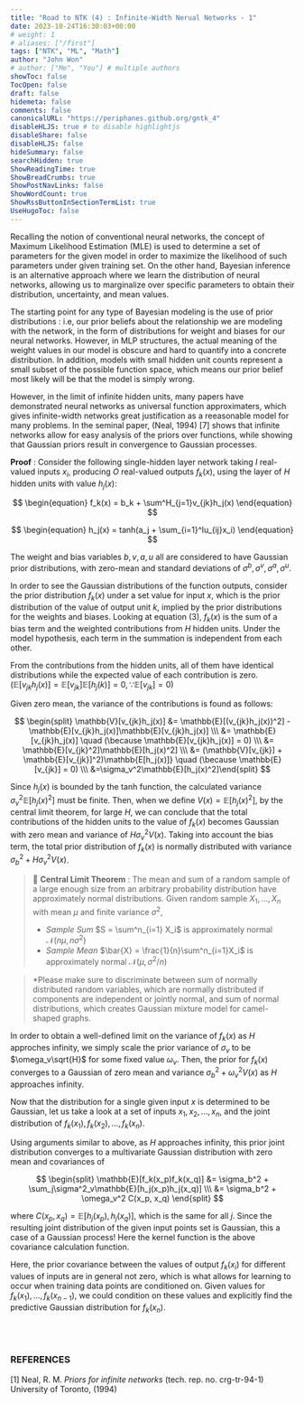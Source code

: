 ```yaml
---
title: "Road to NTK (4) : Infinite-Width Nerual Networks - 1"
date: 2023-10-24T16:30:03+00:00
# weight: 1
# aliases: ["/first"]
tags: ["NTK", "ML", "Math"]
author: "John Won"
# author: ["Me", "You"] # multiple authors
showToc: false
TocOpen: false
draft: false
hidemeta: false
comments: false
canonicalURL: "https://periphanes.github.org/gntk_4"
disableHLJS: true # to disable highlightjs
disableShare: false
disableHLJS: false
hideSummary: false
searchHidden: true
ShowReadingTime: true
ShowBreadCrumbs: true
ShowPostNavLinks: false
ShowWordCount: true
ShowRssButtonInSectionTermList: true
UseHugoToc: false
---
```


Recalling the notion of conventional neural networks, the concept of Maximum Likelihood Estimation (MLE) is used to determine a set of parameters for the given model in order to maximize the likelihood of such parameters under given training set. On the other hand, Bayesian inference is an alternative approach where we learn the distribution of neural networks, allowing us to marginalize over specific parameters to obtain their distribution, uncertainty, and mean values.

The starting point for any type of Bayesian modeling is the use of prior distributions : i.e, our prior beliefs about the relationship we are modeling with the network, in the form of distributions for weight and biases for our neural networks. However, in MLP structures, the actual meaning of the weight values in our model is obscure and hard to quantify into a concrete distribution. In addition, models with small hidden unit counts represent a small subset of the possible function space, which means our prior belief most likely will be that the model is simply wrong.

However, in the limit of infinite hidden units, many papers have demonstrated neural networks as universal function approximaters, which gives infinite-width networks great justification as a reeasonable model for many problems. In the seminal paper, (Neal, 1994) [7] shows that infinite networks allow for easy analysis of the priors over functions, while showing that Gaussian priors result in convergence to Gaussian processes.

**********Proof********** : Consider the following single-hidden layer network taking $I$ real-valued inputs $x_i$, producing $O$  real-valued outputs $f_k(x)$, using the layer of $H$ hidden units with value $h_j(x)$:

$$
\begin{equation} f_k(x) = b_k + \sum^H_{j=1}v_{jk}h_j(x) \end{equation}
$$

$$
\begin{equation} h_j(x) = tanh(a_j + \sum_{i=1}^Iu_{ij}x_i) \end{equation}
$$

The weight and bias variables $b, v, a, u$ all are considered to have Gaussian prior distributions, with zero-mean and standard deviations of $\sigma^b,\sigma^v,\sigma^a,\sigma^u$.

In order to see the Gaussian distributions of the function outputs, consider the prior distribution $f_k(x)$ under a set value for input $x$, which is the prior distribution of the value of output unit $k$, implied by the prior distributions for the weights and biases. Looking at equation (3), $f_k(x)$ is the sum of a bias term and the weighted contributions from $H$ hidden units. Under the model hypothesis, each term in the summation is independent from each other.

From the contributions from the hidden units, all of them have identical distributions while the expected value of each contribution is zero. ($\mathbb{E}[v_{jk}h_j(x)] = \mathbb{E}[v_{jk}]\mathbb{E}[h_j(k)] = 0, \because \mathbb{E}[v_{jk}]=0$)

Given zero mean, the variance of the contributions is found as follows:

$$
\begin{split} \mathbb{V}[v_{jk}h_j(x)] &= \mathbb{E}[(v_{jk}h_j(x))^2] - \mathbb{E}[v_{jk}h_j(x)]\mathbb{E}[v_{jk}h_j(x)] \\\ &= \mathbb{E}[v_{jk}h_j(x)] \quad (\because \mathbb{E}[v_{jk}h_j(x)] = 0) \\\ &= \mathbb{E}[v_{jk}^2]\mathbb{E}[h_j(x)^2] \\\ &= (\mathbb{V}[v_{jk}] + \mathbb{E}[v_{jk}]^2)\mathbb{E[h_j(x)]} \quad (\because \mathbb{E}[v_{jk}] = 0) \\\ &=\sigma_v^2\mathbb{E}[h_j(x)^2]\end{split}
$$

Since $h_j(x)$ is bounded by the tanh function, the calculated variance $\sigma_v^2\mathbb{E}[h_j(x)^2]$ must be finite. Then, when we define $V(x) = \mathbb{E}[h_j(x)^2]$, by the central limit theorem, for large $H$, we can conclude that the total contributions of the hidden units to the value of $f_k(x)$ becomes Gaussian with zero mean and variance of $H\sigma^2_vV(x)$. Taking into account the bias term, the total prior distribution of $f_k(x)$ is normally distributed with variance $\sigma^2_b + H\sigma_v^2V(x)$.


> 🔑 ******************************Central Limit Theorem****************************** : The mean and sum of a random sample of a large enough size from an arbitrary probability distribution have approximately normal distributions. Given random sample $X_1, ...,X_n$ with mean $\mu$ and finite variance $\sigma^2$,
> - *Sample Sum* $S = \sum^n_{i=1} X_i$ is approximately normal $\mathcal{N}(n\mu, n\sigma^2)$
> - *Sample Mean* $\bar{X} = \frac{1}{n}\sum^n_{i=1}X_i$ is approximately normal $\mathcal{N}(\mu, \sigma^2/n)$

> *Please make sure to discriminate between sum of normally distributed random variables, which are normally distributed if components are independent or jointly normal, and sum of normal distributions, which creates Gaussian mixture model for camel-shaped graphs.


In order to obtain a well-defined limit on the variance of $f_k(x)$ as $H$ approches infinity, we simply scale the prior variance of $\sigma_v$ to be $\omega_v\sqrt{H}$ for some fixed value $\omega_v$. Then, the prior for $f_k(x)$ converges to a Gaussian of zero mean and variance $\sigma_b^2 + \omega_v^2V(x)$ as $H$ approaches infinity.

Now that the distribution for a single given input $x$ is determined to be Gaussian, let us take a look at a set of inputs $x_1, x_2, ..., x_n$, and the joint distribution of $f_k(x_1), f_k(x_2), ..., f_k(x_n)$.

Using arguments similar to above, as $H$ approaches infinity, this prior joint distribution converges to a multivariate Gaussian distribution with zero mean and covariances of

$$
\begin{split} \mathbb{E}[f_k(x_p)f_k(x_q)] &= \sigma_b^2 + \sum_j\sigma^2_v\mathbb{E}[h_j(x_p)h_j(x_q)] \\\ &= \sigma_b^2 + \omega_v^2 C(x_p, x_q) \end{split}
$$

where  $C(x_p, x_q) = \mathbb{E}[h_j(x_p), h_j(x_q)]$, which is the same for all $j.$ Since the resulting joint distribution of the given input points set is Gaussian, this a case of a Gaussian process! Here the kernel function is the above covariance calculation function.

Here, the prior covariance between the values of output $f_k(x_i)$ for different values of inputs are in general not zero, which is what allows for learning to occur when training data points are conditioned on. Given values for $f_k(x_1), ..., f_k(x_{n-1})$, we could condition on these values and explicitly find the predictive Gaussian distribution for $f_k(x_n)$.

<br> <br>

### REFERENCES

[1] Neal, R. M. *Priors for infinite networks* (tech. rep. no. crg-tr-94-1) University of Toronto, (1994)